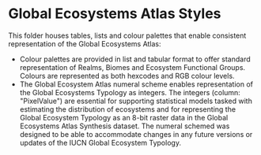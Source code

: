 # Global Ecosystems Atlas Styles

This folder houses tables, lists and colour palettes that enable consistent representation of the Global Ecosystems Atlas:

* Colour palettes are provided in list and tabular format to offer standard representation of Realms, Biomes and Ecosystem Functional Groups. Colours are represented as both hexcodes and RGB colour levels. 
* The Global Ecosystem Atlas numeral scheme enables representation of the Global Ecosystems Typology as integers. The integers (column: "PixelValue") are essential for supporting statistical models tasked with estimating the distribution of ecosystems and for representing the Global Ecosystem Typology as an 8-bit raster data in the Global Ecosystems Atlas Synthesis dataset. The numeral schemed was designed to be able to accommodate changes in any future versions or updates of the IUCN Global Ecosystem Typology.
